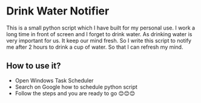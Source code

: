 # Drink Water Notifier
This is a small python script which I have built for my personal use. I work a long time in front of screen and I forget to drink water. As drinking water is very important for us. It keep our mind fresh. So I write this script to notify me after 2 hours to drink a cup of water. So that I can refresh my mind.


## How to use it?
- Open Windows Task Scheduler
- Search on Google how to schedule python script
- Follow the steps and you are ready to go 😊😊😊